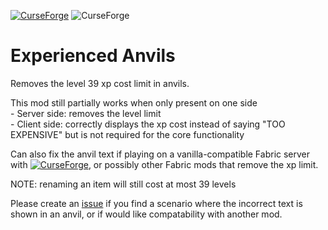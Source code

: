 [![CurseForge](http://cf.way2muchnoise.eu/full_443044_downloads.svg)](https://www.curseforge.com/minecraft/mc-mods/expanvils "Experienced Anvils on CurseForge") ![CurseForge](http://cf.way2muchnoise.eu/versions/443044.svg)
# Experienced Anvils 

Removes the level 39 xp cost limit in anvils.

This mod still partially works when only present on one side  
 \- Server side: removes the level limit  
 \- Client side: correctly displays the xp cost instead of saying "TOO EXPENSIVE" but is not required for the core functionality
  
Can also fix the anvil text if playing on a vanilla-compatible Fabric server with [![CurseForge](http://cf.way2muchnoise.eu/title/305480.svg)](https://www.curseforge.com/minecraft/mc-mods/anvil-fix "AnvilFix on CurseForge"), or possibly other Fabric mods that remove the xp limit.

NOTE: renaming an item will still cost at most 39 levels

Please create an [issue](https://github.com/Gluton-Official/ExperiencedAnvils/issues) if you find a scenario where the incorrect text is shown in an anvil, or if would like compatability with another mod.
